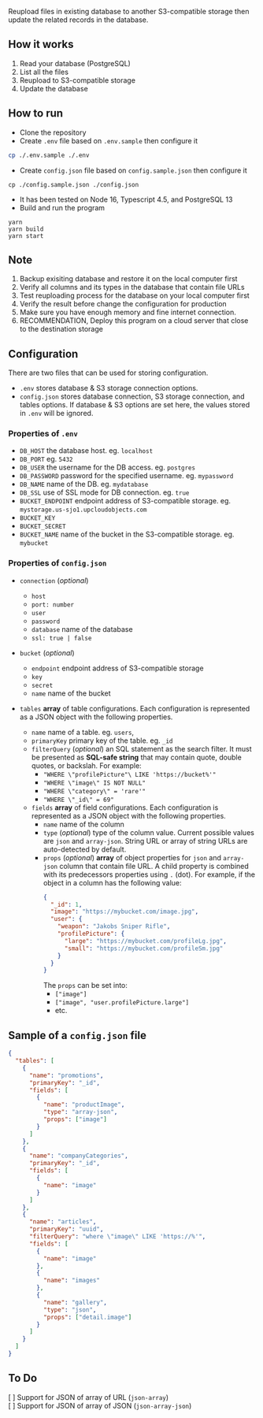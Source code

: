 Reupload files in existing database to another S3-compatible storage then update the related records in the database.

## How it works
1. Read your database (PostgreSQL)
2. List all the files
3. Reupload to S3-compatible storage
4. Update the database

## How to run
- Clone the repository
- Create `.env` file based on `.env.sample` then configure it
```bash
cp ./.env.sample ./.env
```
-  Create `config.json` file based on `config.sample.json` then configure it
```
cp ./config.sample.json ./config.json
```
- It has been tested on Node 16, Typescript 4.5, and PostgreSQL 13
- Build and run the program
```
yarn
yarn build
yarn start
```

## Note
1. Backup exisiting database and restore it on the local computer first
1. Verify all columns and its types in the database that contain file URLs
1. Test reuploading process for the database on your local computer first
1. Verify the result before change the configuration for production
1. Make sure you have enough memory and fine internet connection.
1. RECOMMENDATION, Deploy this program on a cloud server that close to the destination storage 

## Configuration
There are two files that can be used for storing configuration. 

- `.env` stores database & S3 storage connection options. 
- `config.json` stores database connection, S3 storage connection, and tables options. If database & S3 options are set here, the values stored in `.env` will be ignored. 

### Properties of `.env`
- `DB_HOST` the database host. eg. `localhost`
- `DB_PORT` eg. `5432`
- `DB_USER` the username for the DB access. eg. `postgres`
- `DB_PASSWORD` password for the specified username. eg. `mypassword`
- `DB_NAME` name of the DB. eg. `mydatabase`
- `DB_SSL` use of SSL mode for DB connection. eg. `true`
- `BUCKET_ENDPOINT` endpoint address of S3-compatible storage. eg. `mystorage.us-sjo1.upcloudobjects.com`
- `BUCKET_KEY`
- `BUCKET_SECRET`
- `BUCKET_NAME` name of the bucket in the S3-compatible storage. eg. `mybucket`

### Properties of `config.json`
- `connection` (*optional*) 
  - `host` 
  - `port: number` 
  - `user` 
  - `password` 
  - `database` name of the database 
  - `ssl: true | false` 

- `bucket` (*optional*)
  - `endpoint` endpoint address of S3-compatible storage
  - `key`
  - `secret`
  - `name` name of the bucket

- `tables` **array** of table configurations. Each configuration is represented as a JSON object with the following properties.
  - `name` name of a table. eg. `users`,
  - `primaryKey` primary key of the table. eg. `_id`
  - `filterQuery` (*optional*) an SQL statement as the search filter. It must be presented as **SQL-safe string** that may contain quote, double quotes, or backslah. For example:
    - `"WHERE \"profilePicture"\ LIKE 'https://bucket%'"` 
    - `"WHERE \"image\" IS NOT NULL"`
    - `"WHERE \"category\" = 'rare'"`
    - `"WHERE \"_id\" = 69"`
  - `fields` **array** of field configurations. Each configuration is represented as a JSON object with the following properties.
      - `name` name of the column
      - `type` (*optional*) type of the column value. Current possible values are `json` and `array-json`. String URL or array of string URLs are auto-detected by default.
      - `props` (*optional*) **array** of object properties for `json` and `array-json` column that contain file URL. A child property is combined with its predecessors properties using `.` (dot). 
        For example, if the object in a column has the following value:
        ```json
        {
          "_id": 1,
          "image": "https://mybucket.com/image.jpg",
          "user": {
            "weapon": "Jakobs Sniper Rifle",
            "profilePicture": {
              "large": "https://mybucket.com/profileLg.jpg",
              "small": "https://mybucket.com/profileSm.jpg"
            }
          }
        }
        ```
        The `props` can be set into:
        - `["image"]` 
        - `["image", "user.profilePicture.large"]`
        - etc.

## Sample of a `config.json` file
```json
{
  "tables": [
    {
      "name": "promotions",
      "primaryKey": "_id",
      "fields": [
        {
          "name": "productImage",
          "type": "array-json",
          "props": ["image"]
        }
      ]
    },
    {
      "name": "companyCategories",
      "primaryKey": "_id",
      "fields": [
        {
          "name": "image"
        }
      ]
    },
    {
      "name": "articles",
      "primaryKey": "uuid",
      "filterQuery": "where \"image\" LIKE 'https://%'",
      "fields": [
        {
          "name": "image"
        },
        {
          "name": "images"
        },
        {
          "name": "gallery",
          "type": "json",
          "props": ["detail.image"]
        }
      ]
    }
  ]
}
```

## To Do
[ ] Support for JSON of array of URL (`json-array`)   
[ ] Support for JSON of array of JSON (`json-array-json`)   

        
